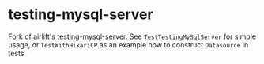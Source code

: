 # testing-mysql-server

Fork of airlift's [testing-mysql-server](https://github.com/airlift/testing-mysql-server). See `TestTestingMySqlServer` 
for simple usage, or `TestWithHikariCP` as an example how to construct `Datasource` in tests.